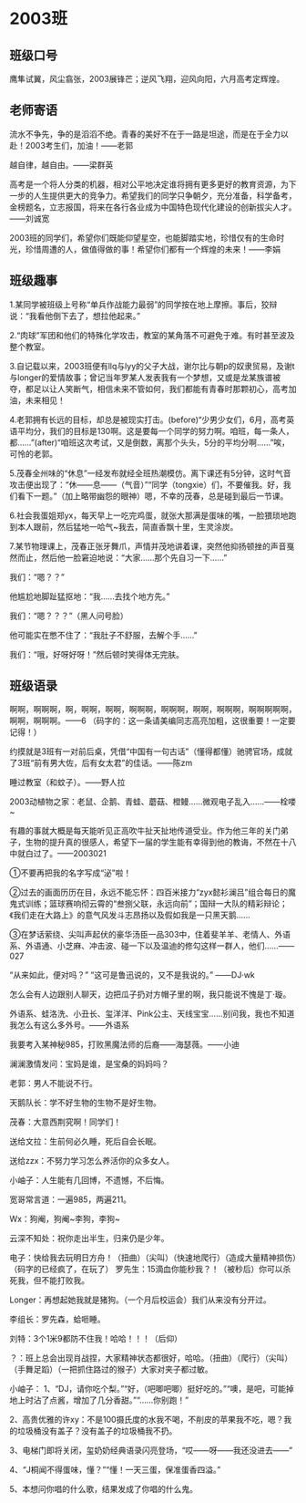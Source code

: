 # 2003班

## 班级口号

鹰隼试翼，风尘翕张，2003展锋芒；逆风飞翔，迎风向阳，六月高考定辉煌。

## 老师寄语

流水不争先，争的是滔滔不绝。青春的美好不在于一路是坦途，而是在于全力以赴！2003考生们，加油！——老郭

越自律，越自由。——梁群英

高考是一个将人分类的机器，相对公平地决定谁将拥有更多更好的教育资源，为下一步的人生提供更大的竞争力。希望我们的同学只争朝夕，充分准备，科学备考，金榜题名，立志报国，将来在各行各业成为中国特色现代化建设的创新拔尖人才。——刘诚宽

2003班的同学们，希望你们既能仰望星空，也能脚踏实地，珍惜仅有的生命时光，珍惜周遭的人，做值得做的事！希望你们都有一个辉煌的未来！——李娟

## 班级趣事

1.某同学被班级上号称“单兵作战能力最弱”的同学按在地上摩擦。事后，狡辩说：“我看他倒下去了，想拉他起来。”

2.“肉球”军团和他们的特殊化学攻击，教室的某角落不可避免于难。有时甚至波及整个教室。

3.自记载以来，2003班便有llq与lyy的父子大战，谢尔比与朝p的奴隶贸易，及谢t与longer的爱情故事；曾记当年罗某人发表我有一个梦想，又或是龙某族谱被夺，都足以让人笑断气，相信未来不管如何，我们都能有青春时那颗初心，高考加油，未来相见！

4.老郭拥有长远的目标，却总是被现实打击。(before)“少男少女们，6月，高考英语平均分，我们的目标是130啊。这是要每一个同学的努力啊。咱班，每一条人，都……”(after)“咱班这次考试，又是倒数，离那个头头，5分的平均分啊……”唉，可怜的老郭。

5.茂春全州味的“休息”一经发布就经全班热潮模仿。离下课还有5分钟，这时气音攻击便出现了：“休——息——（气音）”“同学（tongxie）们，不要催我。好，我们看下一题。”（加上略带幽怨的眼神）嗯，不幸的茂春，总是碰到最后一节课。

6.社会我蛋姐郑yx，每天早上一吃完鸡蛋，就张大那满是蛋味的嘴，一脸猥琐地跑到本人跟前，然后猛地一哈气~我去，简直香飘十里，生灵涂炭。

7.某节物理课上，茂春正张牙舞爪，声情并茂地讲着课，突然他抑扬顿挫的声音戛然而止，然后他一脸窘迫地说：“大家……那个先自习一下……”

我们：“嗯？？”

他尴尬地脚趾猛抠地：“我……去找个地方先。”

我们：“嗯？？？”（黑人问号脸）

他可能实在憋不住了：“我肚子不舒服，去解个手……”

我们：“哦，好呀好呀！”然后顿时笑得体无完肤。

## 班级语录
啊啊，啊啊啊，啊，啊啊，啊啊，啊啊啊，啊啊啊，啊啊，啊啊啊，啊啊啊啊啊，啊啊，啊啊啊。——6
（码字的：这一条请美编同志高亮加粗，这很重要！一定要记得！）

约摸就是3班有一对前后桌，凭借“中国有一句古话”（懂得都懂）驰骋官场，成就了3班“前有男大佐，后有女太君”的佳话。——陈zm

睡过教室（和蚊子）。——野人拉

2003动植物之家：老鼠、企鹅、青蛙、蘑菇、橙鳗……微观电子乱入……——栓喽~

有趣的事就大概是每天能听见正高吹牛扯天扯地传道受业。作为他三年的关门弟子，生物的提升真的很感人，希望下一届的学生能有幸得到他的教诲，不然在十八中就白过了。——2003021

①不要再把我的名字写成“泌”啦！

②过去的画面历历在目，永远不能忘怀：四百米接力“zyx懿衫澜吕”组合每日的魔鬼式训练；篮球赛响彻云霄的“叁捌父联，永远向前”；国辩一大队的精彩辩论；《我们走在大路上》的意气风发斗志昂扬以及假如我是一只黑天鹅……

③在梦话萦绕、尖叫声起伏的豪华汤臣一品303中，住着斐羊羊、老情人、外语系、外语通、小芝麻、冲击波、碰一下以及温迪的修勾这样一群人，他们……——027

“从来如此，便对吗？”
“这可是鲁迅说的，又不是我说的。” ——DJ·wk

怎么会有人边跟别人聊天，边把瓜子扔对方帽子里的啊，我只能说不愧是丁·璇。

外语系、蛙洛洗、小丑长、玺洋洋、Pink公主、天线宝宝……别问我，我也不知道我怎么有这么多外号。——外语系

我要考入某神秘985，打败黑魔法师的后裔——海瑟薇。——小迪

澜澜激情发问：宝妈是谁，是宝桑的妈妈吗？

老郭：男人不能说不行。

天鹅队长：学不好生物的生物不是好生物。

茂春：大意西荆究啊！同学们！

送给文拉：生前何必久睡，死后自会长眠。

送给zzx：不努力学习怎么养活你的众多女人。

小岫子：人生能有几回博，不遗憾，不后悔。

宽哥常言道：一遍985，两遍211。

Wx：狗阉，狗阉~李狗，李狗~

云深不知处：祝你走出半生，归来仍是少年。

电子：快给我去玩明日方舟！（扭曲）（尖叫）（快速地爬行）（造成大量精神损伤）（码字的已经疯了，在玩了）
罗先生：15滴血你能秒我？！（被秒后）你可以杀死我，但不能打败我。

Longer：再想起她我就是猪狗。（一个月后校运会）我们从来没有分开过。

李组长：罗先森，蛤咂睡。

刘特：3个1米9都防不住我！哈哈！！！（后仰）

？：班上总会出现肖战捏，大家精神状态都很好，哈哈。（扭曲）（爬行）（尖叫）（手舞足蹈）（一把抓住路过的猴子）大家对夹子都过敏。

小岫子：
1、“DJ，请你吃个梨。”“好，（吧唧吧唧）挺好吃的。”“噢，是吧，可能掉地上时沾了点酱，增加了几分香甜。”“……你别跑！”

2、高贵优雅的许xy：不是100摄氏度的水我不喝，不削皮的苹果我不吃，嗯？我的垃圾桶没有盖子？没有盖子的垃圾桶我不扔。

3、电梯门即将关闭，玺奶奶经典语录闪亮登场，“哎——呀——我还没进去——”

4、“J桐闻不得蛋味，懂？”“懂！一天三蛋，保准蛋香四溢。”

5、本想问你唱的什么歌，结果发成了你唱的什么鬼。